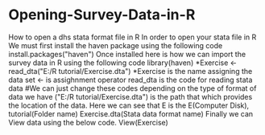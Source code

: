 # Opening-Survey-Data-in-R
How to open a dhs stata format file in R
In order to open your stata file in R 
We must first install the haven package using the following code
install.packages("haven")
Once installed here is how we can import the survey data in R using the following code
library(haven)
*Exercise <- read_dta("E:/R tutorial/Exercise.dta")
*Exercise is the name assigning the data set 
<- is assighnment operator
read_dta is the code for reading     stata data        #We can just change these codes depending on the type of format of data we have
("E:/R tutorial/Exercise.dta") is the path that which provides the location of the data. Here we can see that E is the E(Computer Disk), tutorial(Folder name) Exercise.dta(Stata data format name)
Finally we can View data using the below code.
View(Exercise)
